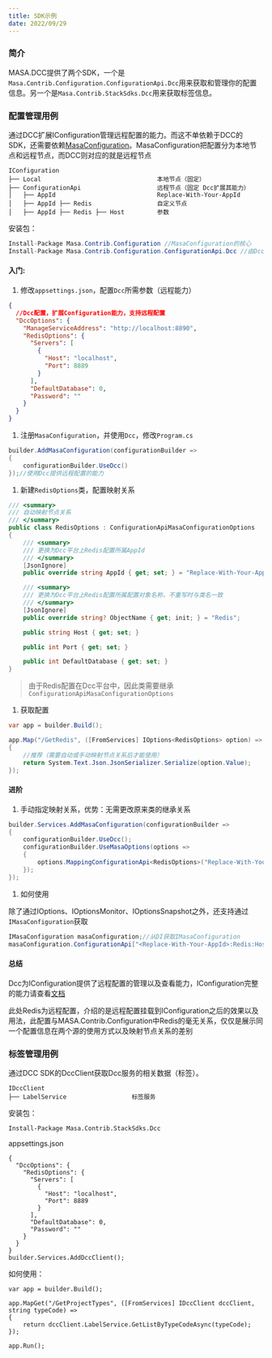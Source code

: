 ```yaml
---
title: SDK示例
date: 2022/09/29
---
```


### 简介

MASA.DCC提供了两个SDK，一个是`Masa.Contrib.Configuration.ConfigurationApi.Dcc`用来获取和管理你的配置信息。另一个是`Masa.Contrib.StackSdks.Dcc`用来获取标签信息。

### 配置管理用例

通过DCC扩展IConfiguration管理远程配置的能力。而这不单依赖于DCC的SDK，还需要依赖[MasaConfiguration]()。MasaConfiguration把配置分为本地节点和远程节点，而DCC则对应的就是远程节点

```
IConfiguration
├── Local                                本地节点（固定）
├── ConfigurationApi                     远程节点（固定 Dcc扩展其能力）
│   ├── AppId                            Replace-With-Your-AppId
│   ├── AppId ├── Redis                  自定义节点
│   ├── AppId ├── Redis ├── Host         参数
```

安装包：

```c#
Install-Package Masa.Contrib.Configuration //MasaConfiguration的核心
Install-Package Masa.Contrib.Configuration.ConfigurationApi.Dcc //由Dcc提供远程配置的能力
```

#### 入门:

1. 修改`appsettings.json`，配置`Dcc`所需参数（远程能力）

```json
{
  //Dcc配置，扩展Configuration能力，支持远程配置
  "DccOptions": {
    "ManageServiceAddress": "http://localhost:8890",
    "RedisOptions": {
      "Servers": [
        {
          "Host": "localhost",
          "Port": 8889
        }
      ],
      "DefaultDatabase": 0,
      "Password": ""
    }
  }
}
```

1. 注册`MasaConfiguration`，并使用`Dcc`，修改`Program.cs`

```c#
builder.AddMasaConfiguration(configurationBuilder =>
{
    configurationBuilder.UseDcc()
});//使用Dcc提供远程配置的能力
```

1. 新建`RedisOptions`类，配置映射关系

```c#
/// <summary>
/// 自动映射节点关系
/// </summary>
public class RedisOptions : ConfigurationApiMasaConfigurationOptions
{
    /// <summary>
    /// 更换为Dcc平台上Redis配置所属AppId
    /// </summary>
    [JsonIgnore]
    public override string AppId { get; set; } = "Replace-With-Your-AppId";

    /// <summary>
    /// 更换为Dcc平台上Redis配置所属配置对象名称，不重写时与类名一致
    /// </summary>
    [JsonIgnore]
    public override string? ObjectName { get; init; } = "Redis";

    public string Host { get; set; }

    public int Port { get; set; }

    public int DefaultDatabase { get; set; }
}
```

> 由于Redis配置在Dcc平台中，因此类需要继承`ConfigurationApiMasaConfigurationOptions`

1. 获取配置

```c#
var app = builder.Build();

app.Map("/GetRedis", ([FromServices] IOptions<RedisOptions> option) =>
{
    //推荐（需要自动或手动映射节点关系后才能使用）
    return System.Text.Json.JsonSerializer.Serialize(option.Value);
});
```

#### 进阶

1. 手动指定映射关系，优势：无需更改原来类的继承关系

```c#
builder.Services.AddMasaConfiguration(configurationBuilder =>
{
    configurationBuilder.UseDcc();
    configurationBuilder.UseMasaOptions(options =>
    {
        options.MappingConfigurationApi<RedisOptions>("Replace-With-Your-AppId", "Redis"); //将RedisOptions绑定映射到ConfigurationApi:AppId:Redis节点
    });
});
```

1. 如何使用

除了通过IOptions、IOptionsMonitor、IOptionsSnapshot之外，还支持通过`IMasaConfiguration`获取

```c#
IMasaConfiguration masaConfiguration;//从DI获取IMasaConfiguration
masaConfiguration.ConfigurationApi["<Replace-With-Your-AppId>:Redis:Host"];
```

#### 总结

Dcc为IConfiguration提供了远程配置的管理以及查看能力，IConfiguration完整的能力请查看[文档](https://github.com/masastack/MASA.Framework/blob/main/src/Contrib/Configuration/Configuration/Masa.Contrib.Configuration/README.zh-CN.md)

此处Redis为远程配置，介绍的是远程配置挂载到IConfiguration之后的效果以及用法，此配置与MASA.Contrib.Configuration中Redis的毫无关系，仅仅是展示同一个配置信息在两个源的使用方式以及映射节点关系的差别

### 标签管理用例

通过DCC SDK的DccClient获取Dcc服务的相关数据（标签）。

```
IDccClient
├── LabelService                  标签服务
```

安装包：

```
Install-Package Masa.Contrib.StackSdks.Dcc
```

appsettings.json

```
{
  "DccOptions": {
    "RedisOptions": {
      "Servers": [
        {
          "Host": "localhost",
          "Port": 8889
        }
      ],
      "DefaultDatabase": 0,
      "Password": ""
    }
  }
}
builder.Services.AddDccClient();
```

如何使用：

```
var app = builder.Build();

app.MapGet("/GetProjectTypes", ([FromServices] IDccClient dccClient, string typeCode) =>
{
    return dccClient.LabelService.GetListByTypeCodeAsync(typeCode);
});

app.Run();
```